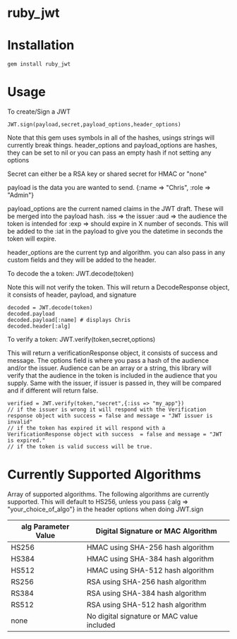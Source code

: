 ruby_jwt
========

# Installation

	gem install ruby_jwt

# Usage
To create/Sign a JWT

	JWT.sign(payload,secret,payload_options,header_options)

Note that this gem uses symbols in all of the hashes, usings strings will currently break things.
header_options and payload_options are hashes, they can be set to nil or you can pass an empty hash if not setting any options

Secret can either be a RSA key or shared secret for HMAC or "none"

payload is the data you are wanted to send.
	{:name => "Chris", :role => "Admin"}

payload_options are the current named claims in the JWT draft.  These will be merged into the payload hash.
	:iss => the issuer
	:aud => the audience the token is intended for
	:exp => should expire in X number of seconds.  This will be added to the :iat in the payload to give you the datetime in seconds the token will expire.

header_options are the current typ and algorithm.  you can also pass in any custom fields and they will be added to the header.

To decode the a token:
	JWT.decode(token)

Note this will not verify the token.  This will return a DecodeResponse object, it consists of header, payload, and signature

	decoded = JWT.decode(token)
	decoded.payload
	decoded.payload[:name] # displays Chris
	decoded.header[:alg]

To verify a token:
	JWT.verify(token,secret,options)

This will return a verificationResponse object, it consists of success and message.
The options field is where you pass a hash of the audience and/or the issuer. Audience can be an array or a string, this library will verify that the audience in the token is included in the audience that you supply.  Same with the issuer, if issuer is passed in, they will be compared and if different will return false. 

	verified = JWT.verify(token,"secret",{:iss => "my_app"})
	// if the issuer is wrong it will respond with the Verification response object with success = false and message = "JWT issuer is invalid"
	// if the token has expired it will respond with a VerificationResponse object with success  = false and message = "JWT is expired."
	// if the token is valid success will be true.


# Currently Supported Algorithms 
Array of supported algorithms. The following algorithms are currently supported.  This will default to HS256, unless you pass {:alg => "your_choice_of_algo"} in the header options when doing JWT.sign

alg Parameter Value | Digital Signature or MAC Algorithm 
----------------|----------------------------
HS256 | HMAC using SHA-256 hash algorithm 
HS384 | HMAC using SHA-384 hash algorithm 
HS512 | HMAC using SHA-512 hash algorithm 
RS256 | RSA using SHA-256 hash algorithm
RS384 | RSA using SHA-384 hash algorithm
RS512 | RSA using SHA-512 hash algorithm
none | No digital signature or MAC value included
